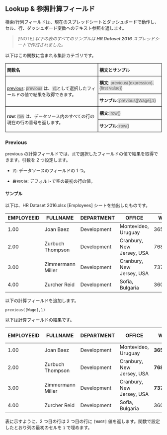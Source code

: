 ## Lookup & 参照計算フィールド


検索/行列フィールドは、現在のスプレッドシートとダッシュボードで動作し、セル、行、ダッシュボード変数へのテキスト参照を返します。

>[!NOTE] *以下の表のすべてのサンプルは **HR Dataset 2016** スプレッドシートで作成されました。*

以下はこの関数に含まれる集計カテゴリです。

<style type="text/css">
.tg  {border-collapse:collapse;border-spacing:0;}
.tg td{font-family:Arial, sans-serif;font-size:14px;padding:10px 5px;border-style:solid;border-width:1px;overflow:hidden;word-break:normal;border-color:black;}
.tg th{font-family:Arial, sans-serif;font-size:14px;font-weight:normal;padding:10px 5px;border-style:solid;border-width:1px;overflow:hidden;word-break:normal;border-color:black;}
.tg .tg-cly1{text-align:left;vertical-align:middle}
.tg .tg-yla0{font-weight:bold;text-align:left;vertical-align:middle}
.gray-snippet-cstm{color: #666;background-color: #ddd;}
</style>
<table class="tg">
  <tr>
    <th class="tg-yla0">関数名</th>
    <th class="tg-cly1"><span style="font-weight:bold">構文とサンプル</span></th>
  </tr>
  <tr>
    <td class="tg-cly1" rowspan="2"><a href="#calc-fields-previous">previous</a>: <span class="gray-snippet-cstm">previous</span> は、<span class="gray-snippet-cstm">式</span>として選択したフィールドの値で結果を取得できます。</td>
    <td class="tg-cly1"><span style="font-weight:bold">構文</span>: <span class="gray-snippet-cstm">previous({expression},{first value})</span></td>
  </tr>
  <tr>
    <td class="tg-cly1"><span style="font-weight:bold">サンプル</span>:<span class="gray-snippet-cstm"> previous([Wage],1)</span></td>
  </tr>
  <tr>
    <td class="tg-cly1" rowspan="2"><span style="font-weight:bold">row</span>: <span class="gray-snippet-cstm">row</span> は、データソース内のすべての行の現在の行の番号を返します。</td>
    <td class="tg-cly1"><span style="font-weight:bold">構文</span>:<span class="gray-snippet-cstm"> row()</span></td>
  </tr>
  <tr>
    <td class="tg-cly1"><span style="font-weight:bold">サンプル</span>:<span class="gray-snippet-cstm"> row()</span></td>
  </tr>
</table>

<a name='calc-fields-previous'></a>
### Previous

previous の計算フィールドでは、`式`で選択したフィールドの値で結果を取得できます。引数を 2 つ設定します。

  - `式`:  データソースのフィールドの 1 つ。

  - `最初の値`: デフォルトで空の最初の行の値。

#### サンプル

以下は、HR Dataset 2016.xlsx [Employees] シートを抽出したものです。

| EMPLOYEEID | FULLNAME          | DEPARTMENT  | OFFICE                    | WAGE     |
| ---------- | ----------------- | ----------- | ------------------------- | -------- |
| 1.00       | Joan Baez         | Development | Montevideo, Uruguay       | 36542.00 |
| 2.00       | Zurbuch Thompson  | Development | Cranbury, New Jersey, USA | 76865.00 |
| 3.00       | Zimmermann Miller | Development | Cranbury, New Jersey, USA | 73768.00 |
| 4.00       | Zurcher Reid      | Development | Sofia, Bulgaria           | 36018.00 |

以下の計算フィールドを追加します。

`previous([Wage],1)`

以下は計算フィールドの結果です。

| EMPLOYEEID | FULLNAME          | DEPARTMENT  | OFFICE                    | WAGE         | previous Field |
| ---------- | ----------------- | ----------- | ------------------------- | ------------ | -------------- |
| 1.00       | Joan Baez         | Development | Montevideo, Uruguay       | **36542.00** | **1.00**       |
| 2.00       | Zurbuch Thompson  | Development | Cranbury, New Jersey, USA | **76865.00** | **36542.00**   |
| 3.00       | Zimmermann Miller | Development | Cranbury, New Jersey, USA | **73768.00** | **76865.00**   |
| 4.00       | Zurcher Reid      | Development | Sofia, Bulgaria           | 36018.00     | **73768.00**   |

表に示すように、2 つ目の行は 2 つ目の行に `[WAGE]` 値を返します。関数で設定したとおり列の最初のセルを `1` で埋めます。
